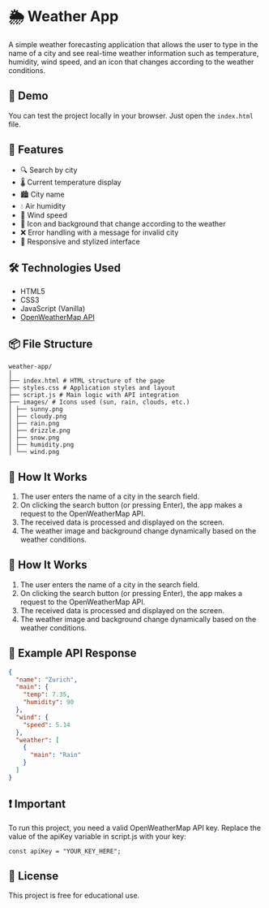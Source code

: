 # 🌦️ Weather App

A simple weather forecasting application that allows the user to type in the name of a city and see real-time weather information such as temperature, humidity, wind speed, and an icon that changes according to the weather conditions.

## 🔗 Demo

You can test the project locally in your browser. Just open the `index.html` file.

## 🚀 Features

- 🔍 Search by city
- 🌡️ Current temperature display
- 🏙️ City name
- 💧 Air humidity
- 💨 Wind speed
- 🌄 Icon and background that change according to the weather
- ❌ Error handling with a message for invalid city
- 📱 Responsive and stylized interface

## 🛠️ Technologies Used

- HTML5
- CSS3
- JavaScript (Vanilla)
- [OpenWeatherMap API](https://openweathermap.org/api)

## 📦 File Structure
```
weather-app/
│
├── index.html # HTML structure of the page
├── styles.css # Application styles and layout
├── script.js # Main logic with API integration
├── images/ # Icons used (sun, rain, clouds, etc.)
│ ├── sunny.png
│ ├── cloudy.png
│ ├── rain.png
│ ├── drizzle.png
│ ├── snow.png
│ ├── humidity.png
│ └── wind.png
```


## 🧠 How It Works

1. The user enters the name of a city in the search field.  
2. On clicking the search button (or pressing Enter), the app makes a request to the OpenWeatherMap API.  
3. The received data is processed and displayed on the screen.  
4. The weather image and background change dynamically based on the weather conditions.


## 🧠 How It Works

1. The user enters the name of a city in the search field.  
2. On clicking the search button (or pressing Enter), the app makes a request to the OpenWeatherMap API.  
3. The received data is processed and displayed on the screen.  
4. The weather image and background change dynamically based on the weather conditions.

## 🧪 Example API Response

```json
{
  "name": "Zurich",
  "main": {
    "temp": 7.35,
    "humidity": 90
  },
  "wind": {
    "speed": 5.14
  },
  "weather": [
    {
      "main": "Rain"
    }
  ]
}

```

## ❗ Important
To run this project, you need a valid OpenWeatherMap API key.
Replace the value of the apiKey variable in script.js with your key:

```
const apiKey = "YOUR_KEY_HERE";
```

## 📄 License
This project is free for educational use.
